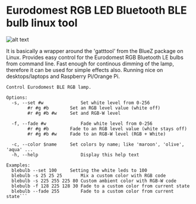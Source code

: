 # Eurodomest RGB LED Bluetooth BLE bulb linux tool

![alt text](https://raw.github.com/gregnau/eurodomest-rgb-blebulb/master/eurodomest-rgb-blebulb.png "Eurodomest RGB Led BLE lamp")

It is basically a wrapper around the 'gatttool' from the BlueZ package on Linux.
Provides easy control for the Eurodomest RGB Bluetooth LE bulbs from command line.
Fast enough for continous dimming of the lamp, therefore it can be used for
simple effects also. Running nice on desktops/laptops and Raspberry Pi/Orange Pi.

```Usage: blebulb [OPTION]... [VALUE]...
Control Eurodomest BLE RGB lamp.

Options:
  -s, --set #w	    		Set white level from 0-256
	    #r #g #b    	Set an RGB level value (white off)
	    #r #g #b #w 	Set and RGB-W level

  -f, --fade #w	    		Fade white level from 0-256
	    #r #g #b    	Fade to an RGB level value (white stays off)
	    #r #g #b #w 	Fade to an RGB-W level (RGB + White)

  -c, --color $name		Set colors by name; like 'maroon', 'olive', 'aqua' ...
  -h, --help	        	Display this help text

Examples:
  blebulb --set 100		Setting the white leds to 100
  blebulb -s 25 25 25		Mix a custom color with RGB code
  blebulb -s 225 255 225 80	Custom ambient color with RGB-W code
  blebulb -f 128 225 128 30	Fade to a custom color from current state
  blebulb --fade 255		Fade to a custom color from current state```
